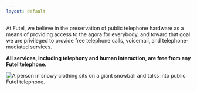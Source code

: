 ```yaml
---
layout: default
---
```


<p class='lead'>At Futel, we believe in the preservation of public telephone hardware as a means of providing access to the agora for everybody, and toward that goal we are privileged to provide free telephone calls, voicemail, and telephone-mediated services.</p>

**All services, including telephony and human interaction, are free from any Futel telephone.**

![A person in snowy clothing sits on a giant snowball and talks into public Futel telephone.](/images/snowball.jpg)

